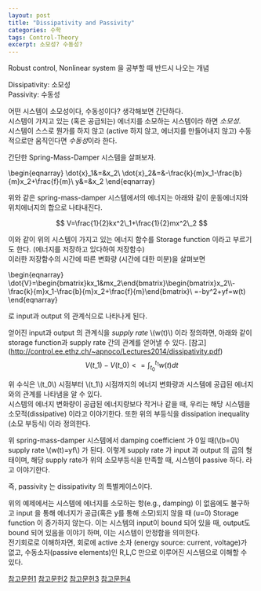 ```yaml
---
layout: post
title: "Dissipativity and Passivity"
categories: 수학
tags: Control-Theory
excerpt: 소모성? 수동성?
---
```

Robust control, Nonlinear system 을 공부할 때 반드시 나오는 개념 

Dissipativity: 소모성  
Passivity: 수동성

어떤 시스템이 소모성이다, 수동성이다? 생각해보면 간단하다.  
시스템이 가지고 있는 (혹은 공급되는) 에너지를 소모하는 시스템이라 하면 *소모성*.  
시스템이 스스로 뭔가를 하지 않고 (active 하지 않고, 에너지를 만들어내지 않고) 수동적으로만 움직인다면 *수동성*이라 한다.

간단한 Spring-Mass-Damper 시스템을 살펴보자.


\begin{eqnarray}
\dot{x}\_1&=&x\_2\\
\dot{x}\_2&=&-\frac{k}{m}x\_1-\frac{b}{m}x\_2+\frac{f}{m}\\
y&=&x\_2
\end{eqnarray}


위와 같은 spring-mass-damper 시스템에서의 에너지는 아래와 같이 운동에너지와 위치에너지의 합으로 나타내진다.

$$
V=\frac{1}{2}kx^2\_1+\frac{1}{2}mx^2\_2
$$

이와 같이 위의 시스템이 가지고 있는 에너지 함수를 Storage function 이라고 부르기도 한다. (에너지를 저장하고 있다하여 저장함수)  
이러한 저장함수의 시간에 따른 변화량 (시간에 대한 미분)을 살펴보면

\begin{eqnarray}
\dot{V}=\begin{bmatrix}kx\_1&mx\_2\end{bmatrix}\begin{bmatrix}x\_2\\\\-\frac{k}{m}x\_1-\frac{b}{m}x\_2+\frac{f}{m}\end{bmatrix}\\
=-by^2+yf=w(t)
\end{eqnarray}

로 input과 output 의 관계식으로 나타나게 된다.

얻어진 input과 output 의 관계식을  *supply rate* \\(w(t)\\) 이라 정의하면, 아래와 같이 storage function과 supply rate 간의 관계를 얻어낼 수 있다. [참고]
(http://control.ee.ethz.ch/~apnoco/Lectures2014/dissipativity.pdf)
$$
V(t\_1)-V(t\_0)<=\int^{t_1}_{t_0}{w(t)}dt
$$

위 수식은 \\(t_0\\) 시점부터 \\(t_1\\) 시점까지의 에너지 변화량과 시스템에 공급된 에너지와의 관계를 나타냄을 알 수 있다.  
시스템의 에너지 변화량이 공급된 에너지량보다 작거나 같을 때, 우리는 해당 시스템을 소모적(dissipative) 이라고 이야기한다. 또한 위의 부등식을 dissipation inequality (소모 부등식) 이라 정의한다.

위 spring-mass-damper 시스템에서 damping coefficient 가 0일 때(\\(b=0\\) supply rate \\(w(t)=yf\\) 가 된다. 이렇게 supply rate 가 input 과 output 의 곱의 형태이며, 해당 supply rate가 위의 소모부등식을 만족할 때, 시스템이 passive 하다. 라고 이야기한다.

즉, passivity 는 dissipativity 의 특별케이스이다.

위의 예제에서는 시스템에 에너지를 소모하는 항(e.g., damping) 이 없음에도 불구하고 input 을 통해 에너지가 공급(혹은 y를 통해 소모)되지 않을 때 (u=0) Storage function 이 증가하지 않는다. 이는 시스템의 input이 bound 되어 있을 때, output도 bound 되어 있음을 이야기 하며, 이는 시스템이 안정함을 의미한다.  
전기회로로 이해하자면, 회로에 active 소자 (energy source: current, voltage)가 없고, 수동소자(passive elements)인 R,L,C 만으로 이루어진 시스템으로 이해할 수 있다. 

[참고문헌1](https://en.wikipedia.org/wiki/Dissipative_system) [참고문헌2](http://control.ee.ethz.ch/~apnoco/Lectures2014/dissipativity.pdf) [참고문헌3](http://wolfweb.unr.edu/~fadali/EE776/Dissipativity.pdf) [참고문헌4](http://www.google.co.kr/url?sa=t&rct=j&q=&esrc=s&source=web&cd=3&ved=0ahUKEwix_baJuvHRAhUDV7wKHU1rB14QFggqMAI&url=http%3A%2F%2Fwww.springer.com%2Fcda%2Fcontent%2Fdocument%2Fcda_downloaddocument%2F9781846288920-c1.pdf%3FSGWID%3D0-0-45-428706-p173734624&usg=AFQjCNFFfaXya_8rn71QZfwf2vkWPyHM8g)
